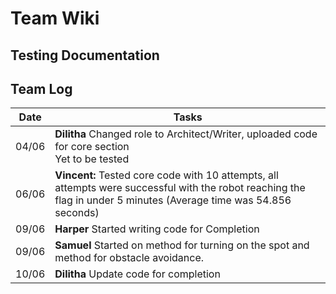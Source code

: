 # Team Wiki
## Testing Documentation

## Team Log
|Date|Tasks|
|---|---|
|04/06|**Dilitha** Changed role to Architect/Writer, uploaded code for core section<br>Yet to be tested|
|06/06|**Vincent:** Tested core code with 10 attempts, all attempts were successful with the robot reaching the flag in under 5 minutes (Average time was 54.856 seconds)|
|09/06|**Harper** Started writing code for Completion
|09/06|**Samuel** Started on method for turning on the spot and method for obstacle avoidance.
|10/06|**Dilitha** Update code for completion|
